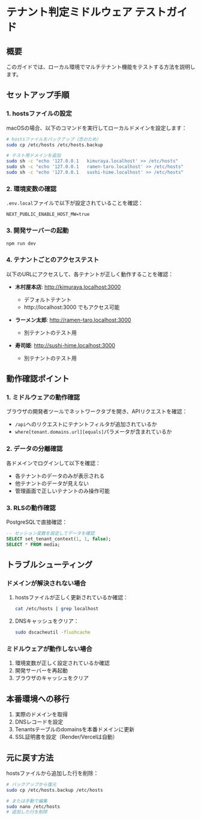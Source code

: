 # テナント判定ミドルウェア テストガイド

## 概要

このガイドでは、ローカル環境でマルチテナント機能をテストする方法を説明します。

## セットアップ手順

### 1. hostsファイルの設定

macOSの場合、以下のコマンドを実行してローカルドメインを設定します：

```bash
# hostsファイルをバックアップ（念のため）
sudo cp /etc/hosts /etc/hosts.backup

# テスト用ドメインを追加
sudo sh -c "echo '127.0.0.1   kimuraya.localhost' >> /etc/hosts"
sudo sh -c "echo '127.0.0.1   ramen-taro.localhost' >> /etc/hosts"
sudo sh -c "echo '127.0.0.1   sushi-hime.localhost' >> /etc/hosts"
```

### 2. 環境変数の確認

`.env.local`ファイルで以下が設定されていることを確認：

```env
NEXT_PUBLIC_ENABLE_HOST_MW=true
```

### 3. 開発サーバーの起動

```bash
npm run dev
```

### 4. テナントごとのアクセステスト

以下のURLにアクセスして、各テナントが正しく動作することを確認：

- **木村屋本店**: http://kimuraya.localhost:3000
  - デフォルトテナント
  - http://localhost:3000 でもアクセス可能

- **ラーメン太郎**: http://ramen-taro.localhost:3000
  - 別テナントのテスト用

- **寿司姫**: http://sushi-hime.localhost:3000
  - 別テナントのテスト用

## 動作確認ポイント

### 1. ミドルウェアの動作確認

ブラウザの開発者ツールでネットワークタブを開き、APIリクエストを確認：

- `/api`へのリクエストにテナントフィルタが追加されているか
- `where[tenant.domains.url][equals]`パラメータが含まれているか

### 2. データの分離確認

各ドメインでログインして以下を確認：

- 各テナントのデータのみが表示される
- 他テナントのデータが見えない
- 管理画面で正しいテナントのみ操作可能

### 3. RLSの動作確認

PostgreSQLで直接確認：

```sql
-- セッション変数を設定してデータを確認
SELECT set_tenant_context(1, 1, false);
SELECT * FROM media;
```

## トラブルシューティング

### ドメインが解決されない場合

1. hostsファイルが正しく更新されているか確認：
   ```bash
   cat /etc/hosts | grep localhost
   ```

2. DNSキャッシュをクリア：
   ```bash
   sudo dscacheutil -flushcache
   ```

### ミドルウェアが動作しない場合

1. 環境変数が正しく設定されているか確認
2. 開発サーバーを再起動
3. ブラウザのキャッシュをクリア

## 本番環境への移行

1. 実際のドメインを取得
2. DNSレコードを設定
3. Tenantsテーブルのdomainsを本番ドメインに更新
4. SSL証明書を設定（Render/Vercelは自動）

## 元に戻す方法

hostsファイルから追加した行を削除：

```bash
# バックアップから復元
sudo cp /etc/hosts.backup /etc/hosts

# または手動で編集
sudo nano /etc/hosts
# 追加した行を削除
```